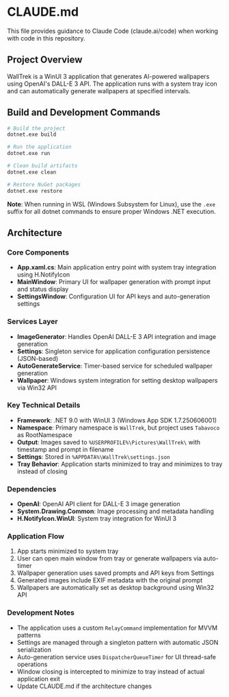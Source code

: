 # CLAUDE.md

This file provides guidance to Claude Code (claude.ai/code) when working with code in this repository.

## Project Overview

WallTrek is a WinUI 3 application that generates AI-powered wallpapers using OpenAI's DALL-E 3 API. The application runs with a system tray icon and can automatically generate wallpapers at specified intervals.

## Build and Development Commands

```bash
# Build the project
dotnet.exe build

# Run the application
dotnet.exe run

# Clean build artifacts
dotnet.exe clean

# Restore NuGet packages
dotnet.exe restore
```

**Note**: When running in WSL (Windows Subsystem for Linux), use the `.exe` suffix for all dotnet commands to ensure proper Windows .NET execution.

## Architecture

### Core Components

- **App.xaml.cs**: Main application entry point with system tray integration using H.NotifyIcon
- **MainWindow**: Primary UI for wallpaper generation with prompt input and status display
- **SettingsWindow**: Configuration UI for API keys and auto-generation settings

### Services Layer

- **ImageGenerator**: Handles OpenAI DALL-E 3 API integration and image generation
- **Settings**: Singleton service for application configuration persistence (JSON-based)
- **AutoGenerateService**: Timer-based service for scheduled wallpaper generation
- **Wallpaper**: Windows system integration for setting desktop wallpapers via Win32 API

### Key Technical Details

- **Framework**: .NET 9.0 with WinUI 3 (Windows App SDK 1.7.250606001)
- **Namespace**: Primary namespace is `WallTrek`, but project uses `Tabavoco` as RootNamespace
- **Output**: Images saved to `%USERPROFILE%\Pictures\WallTrek\` with timestamp and prompt in filename
- **Settings**: Stored in `%APPDATA%\WallTrek\settings.json`
- **Tray Behavior**: Application starts minimized to tray and minimizes to tray instead of closing

### Dependencies

- **OpenAI**: OpenAI API client for DALL-E 3 image generation
- **System.Drawing.Common**: Image processing and metadata handling
- **H.NotifyIcon.WinUI**: System tray integration for WinUI 3

### Application Flow

1. App starts minimized to system tray
2. User can open main window from tray or generate wallpapers via auto-timer
3. Wallpaper generation uses saved prompts and API keys from Settings
4. Generated images include EXIF metadata with the original prompt
5. Wallpapers are automatically set as desktop background using Win32 API

### Development Notes

- The application uses a custom `RelayCommand` implementation for MVVM patterns
- Settings are managed through a singleton pattern with automatic JSON serialization
- Auto-generation service uses `DispatcherQueueTimer` for UI thread-safe operations
- Window closing is intercepted to minimize to tray instead of actual application exit
- Update CLAUDE.md if the architecture changes